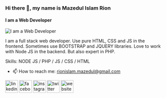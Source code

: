 ### Hi there 👋, my name is Mazedul Islam Rion
#### I am a Web Developer
![I am a Web Developer](https://scontent.fdac5-2.fna.fbcdn.net/v/t1.6435-9/193464207_910357382875461_8629543807227067850_n.jpg?_nc_cat=104&ccb=1-7&_nc_sid=19026a&_nc_eui2=AeGNr6PacuCps2AZE6KnWmGjgph3bm2OBEOCmHdubY4EQ4kGumk98Mug5zNx0jBIN1ZmaYAu_8ZYJso_bqHPt_qy&_nc_ohc=hUAt3CvctAkAX8rXLVS&_nc_ht=scontent.fdac5-2.fna&oh=00_AT9x9qZWaBbC3TeBjqRlyFktRvRF5divrf1sgwXG0JNUIA&oe=630EFC48)

I am a full stack web developer. Use pure HTML, CSS and JS in the frontend. Sometimes use BOOTSTRAP and JQUERY libraries. Love to work with Node JS in the backend. But also expert in PHP.

Skills: NODE JS / PHP / JS / CSS / HTML

- 📫 How to reach me: rionislam.mazedul@gmail.com 


[<img src='https://cdn.jsdelivr.net/npm/simple-icons@3.0.1/icons/linkedin.svg' alt='linkedin' height='40'>](https://www.linkedin.com/in/mazedul-islam-rion-29716819a/)  [<img src='https://cdn.jsdelivr.net/npm/simple-icons@3.0.1/icons/facebook.svg' alt='facebook' height='40'>](https://www.facebook.com/rionislam.m)  [<img src='https://cdn.jsdelivr.net/npm/simple-icons@3.0.1/icons/instagram.svg' alt='instagram' height='40'>](https://www.instagram.com/rionislam.m/)  [<img src='https://cdn.jsdelivr.net/npm/simple-icons@3.0.1/icons/twitter.svg' alt='twitter' height='40'>](https://twitter.com/rionislam_m)  [<img src='https://cdn.jsdelivr.net/npm/simple-icons@3.0.1/icons/icloud.svg' alt='website' height='40'>](https://rionislam.xyz)  

